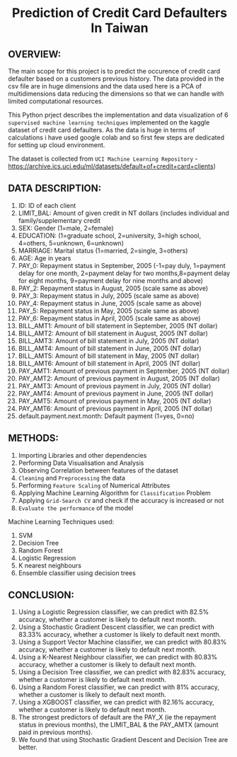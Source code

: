 # <p align = 'center'> Prediction of Credit Card Defaulters In Taiwan</p>

## OVERVIEW:
The main scope for this project is to predict the occurence of credit card defaulter based on a customers previous history.
The data provided in the csv file are in huge dimensions and the data used here is a PCA of multidimensions data reducing the dimensions so that we can handle with limited computational resources.

This Python prject describes the implementation and data visualization of 6 `supervised machine learning techniques` implemented on the kaggle dataset of credit card defaulters. As the data is huge in terms of calculations i have used google colab and so first few steps are dedicated for setting up cloud environment.

The dataset is collected from `UCI Machine Learning Repository` - https://archive.ics.uci.edu/ml/datasets/default+of+credit+card+clients)

## DATA DESCRIPTION:

1. ID: ID of each client
2. LIMIT_BAL: Amount of given credit in NT dollars (includes individual and family/supplementary credit
3. SEX: Gender (1=male, 2=female)
4. EDUCATION: (1=graduate school, 2=university, 3=high school, 4=others, 5=unknown, 6=unknown)
5. MARRIAGE: Marital status (1=married, 2=single, 3=others)
6. AGE: Age in years
7. PAY_0: Repayment status in September, 2005 (-1=pay duly, 1=payment delay for one month, 2=payment delay for two months,8=payment delay for eight months, 9=payment delay for nine months and above)
8. PAY_2: Repayment status in August, 2005 (scale same as above)
9. PAY_3: Repayment status in July, 2005 (scale same as above)
10. PAY_4: Repayment status in June, 2005 (scale same as above)
11. PAY_5: Repayment status in May, 2005 (scale same as above)
12. PAY_6: Repayment status in April, 2005 (scale same as above)
13. BILL_AMT1: Amount of bill statement in September, 2005 (NT dollar)
14. BILL_AMT2: Amount of bill statement in August, 2005 (NT dollar)
15. BILL_AMT3: Amount of bill statement in July, 2005 (NT dollar)
16. BILL_AMT4: Amount of bill statement in June, 2005 (NT dollar)
17. BILL_AMT5: Amount of bill statement in May, 2005 (NT dollar)
18. BILL_AMT6: Amount of bill statement in April, 2005 (NT dollar)
19. PAY_AMT1: Amount of previous payment in September, 2005 (NT dollar)
20. PAY_AMT2: Amount of previous payment in August, 2005 (NT dollar)
21. PAY_AMT3: Amount of previous payment in July, 2005 (NT dollar)
22. PAY_AMT4: Amount of previous payment in June, 2005 (NT dollar)
23. PAY_AMT5: Amount of previous payment in May, 2005 (NT dollar)
24. PAY_AMT6: Amount of previous payment in April, 2005 (NT dollar)
25. default.payment.next.month: Default payment (1=yes, 0=no)

## METHODS:

1. Importing Libraries and other dependencies
2. Performing Data Visualisation and Analysis
3. Observing Correlation between features of the dataset
4. `Cleaning` and `Preprocessing` the data
5. Performing `Feature Scaling` of Numerical Attributes
6. Applying Machine Learning Algorithm for `Classification` Problem 
7. Applying `Grid-Search CV` and check if the accuracy is increased or not
8. `Evaluate the performance` of the model

Machine Learning Techniques used:

1) SVM
2) Decision Tree
3) Random Forest
4) Logistic Regression
5) K nearest neighbours
6) Ensemble classifier using decision trees

## CONCLUSION:
1. Using a Logistic Regression classifier, we can predict with 82.5% accuracy, whether a customer is likely to default next month.
2. Using a Stochastic Gradient Descent classifier, we can predict with 83.33% accuracy, whether a customer is likely to default next month.
3. Using a Support Vector Machine classifier, we can predict with 80.83% accuracy, whether a customer is likely to default next month.
4. Using a K-Nearest Neighbour classifier, we can predict with 80.83% accuracy, whether a customer is likely to default next month.
5. Using a Decision Tree classifier, we can predict with 82.83% accuracy, whether a customer is likely to default next month.
6. Using a Random Forest classifier, we can predict with 81% accuracy, whether a customer is likely to default next month.
7. Using a XGBOOST classifier, we can predict with 82.16% accuracy, whether a customer is likely to default next month.
8. The strongest predictors of default are the PAY_X (ie the repayment status in previous months), the LIMIT_BAL & the PAY_AMTX (amount paid in previous months).
9. We found that using Stochastic Gradient Descent and Decision Tree are better.


